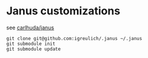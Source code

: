 Janus customizations
====================

see [carlhuda/janus](https://github.com/carlhuda/janus)

    git clone git@github.com:igreulich/.janus ~/.janus
    git submodule init
    git submodule update
